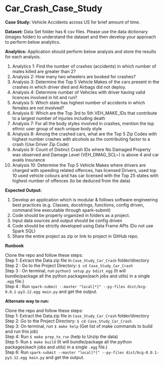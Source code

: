 # Car_Crash_Case_Study

**Case Study:** Vehicle Accidents across US for brief amount of time.

**Dataset:** Data Set folder has 6 csv files. Please use the data dictionary (images folder) to understand the dataset and then develop your approach to perform below analytics.

**Analytics:** 
Application should perform below analysis and store the results for each analysis.
1.	Analytics 1: Find the number of crashes (accidents) in which number of males killed are greater than 2?
2.	Analysis 2: How many two wheelers are booked for crashes? 
3.	Analysis 3: Determine the Top 5 Vehicle Makes of the cars present in the crashes in which driver died and Airbags did not deploy.
4.	Analysis 4: Determine number of Vehicles with driver having valid licences involved in hit and run? 
5.	Analysis 5: Which state has highest number of accidents in which females are not involved? 
6.	Analysis 6: Which are the Top 3rd to 5th VEH_MAKE_IDs that contribute to a largest number of injuries including death
7.	Analysis 7: For all the body styles involved in crashes, mention the top ethnic user group of each unique body style  
8.	Analysis 8: Among the crashed cars, what are the Top 5 Zip Codes with highest number crashes with alcohols as the contributing factor to a crash (Use Driver Zip Code)
9.	Analysis 9: Count of Distinct Crash IDs where No Damaged Property was observed and Damage Level (VEH_DMAG_SCL~) is above 4 and car avails Insurance
10.	Analysis 10: Determine the Top 5 Vehicle Makes where drivers are charged with speeding related offences, has licensed Drivers, used top 10 used vehicle colours and has car licensed with the Top 25 states with highest number of offences (to be deduced from the data)

**Expected Output:**
1.	Develop an application which is modular & follows software engineering best practices (e.g. Classes, docstrings, functions, config driven, command line executable through spark-submit)
2.	Code should be properly organized in folders as a project.
3.	Input data sources and output should be config driven
4.	Code should be strictly developed using Data Frame APIs (Do not use Spark SQL)
5.	Share the entire project as zip or link to project in GitHub repo.

**Runbook**

Clone the repo and follow these steps:                 
Step 1: Extract the Data.zip file in `Case_Study_Car_Crash` folder/directory                
Step 2 : Go to the Project Directory: `$ cd Case_Study_Car_Crash`                                 
Step 3 : On terminal, run `python3 setup.py bdist_egg` (It will bundle/package all the python packages(each jobs and utils) in a single `.egg` file.)              
Step 4 : Run `spark-submit --master "local[*]" --py-files dist/bcg-0.0.1-py3.12.egg main.py` and get the output.                       

**Alternate way to run:**

Clone the repo and follow these steps:                        
Step 1: Extract the Data.zip file in `Case_Study_Car_Crash` folder/directory                   
Step 2: Go to the Project Directory: `$ cd Case_Study_Car_Crash`                             
Step 3: On terminal, run `$ make help` (Get list of make commands to build and run this job)                 
Step 4: Run `$ make prep_to_run` (help to Unzip the data)                                                      
Step 5: Run `$ make build` (It will bundle/package all the python packages(each jobs and utils) in a single `.egg` file.)                                               
Step 6: Run `spark-submit --master "local[*]" --py-files dist/bcg-0.0.1-py3.12.egg main.py` and get the output.                                       

